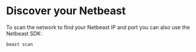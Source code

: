 # Discover your Netbeast

To scan the network to find your Netbeast IP and port you can also use the Netbeast SDK:
```
beast scan
```

